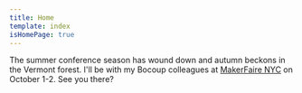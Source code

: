 ```yaml
---
title: Home
template: index
isHomePage: true
---
```

The summer conference season has wound down and autumn beckons in the Vermont forest. I'll be with my Bocoup colleagues at [MakerFaire NYC](http://makerfaire.com/new-york/) on October 1-2. See you there?
